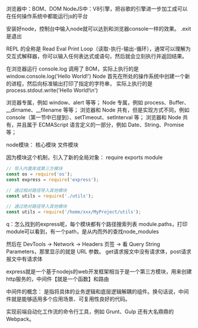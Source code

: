 浏览器中：BOM、DOM
NodeJS中：V8引擎，把谷歌的引擎进一步加工成可以在任何操作系统中都能运行js的平台

安装好node，控制台中输入node就可以达到和浏览器console一样的效果。
.exit是退出

REPL 的全称是 Read Eval Print Loop（读取-执行-输出-循环），通常可以理解为交互式解释器，你可以输入任何表达式或语句，然后就会立刻执行并返回结果。

在浏览器运行 console.log 调用了 BOM，实际上执行的是 window.console.log('Hello World!')
Node 首先在所处的操作系统中创建一个新的进程，然后向标准输出打印了指定的字符串， 实际上执行的是 process.stdout.write('Hello World!\n')

浏览器专属，例如 window、alert 等等；
Node 专属，例如 process、Buffer、__dirname、__filename 等等；
浏览器和 Node 共有，但是实现方式不同，例如 console（第一节中已提到）、setTimeout、setInterval 等；
浏览器和 Node 共有，并且属于 ECMAScript 语言定义的一部分，例如 Date、String、Promise 等；

node模块：
核心模块
文件模块

因为模块这个机制，引入了新的全局对象：
require
exports
module
```js
// 导入内置库或第三方模块
const os = require('os');
const express = require('express');

// 通过相对路径导入其他模块
const utils = require('./utils');

// 通过绝对路径导入其他模块
const utils = require('/home/xxx/MyProject/utils');
```
q：怎么找到的express呢，每个模块都有个路径搜索列表 module.paths，打印module可以看到，有一个path，是从内而外的查找node_modules

然后在 DevTools → Network → Headers 页签 → 看 Query String Parameters，那里显示的就是 URL 参数。
get请求报文中没有请求体，post请求报文中有请求体

express就是一个基于nodejs的web开发框架相当于是一个第三方模块，用来创建http服务的，中间件【就是一个函数】和路由

中间件的概念：
是指将具体的业务逻辑和底层逻辑解耦的组件。换句话说，中间件就是能够适用多个应用场景、可复用性良好的代码。


实现前端自动化工作流的命令行工具，例如 Grunt、Gulp 还有大名鼎鼎的 Webpack。